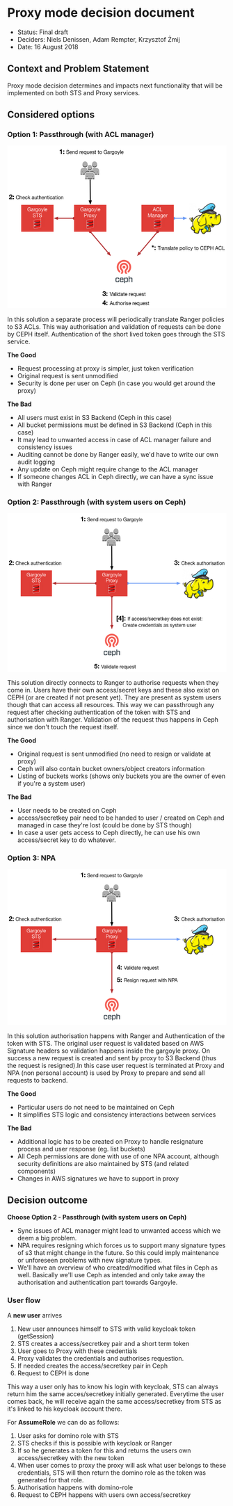 # Proxy mode decision document

* Status: Final draft
* Deciders: Niels Denissen, Adam Rempter, Krzysztof Żmij
* Date: 16 August 2018

## Context and Problem Statement

Proxy mode decision determines and impacts next functionality that will be implemented on both STS 
and Proxy services.

## Considered options

### Option 1: Passthrough (with ACL manager)
![alt text](./img/option_1_Passthrough_(with_ACL_manager).png)

In this solution a separate process will periodically translate Ranger policies to S3 ACLs. This way authorisation and
validation of requests can be done by CEPH itself. Authentication of the short lived token goes through the STS service.

**The Good**
* Request processing at proxy is simpler, just token verification
* Original request is sent unmodified
* Security is done per user on Ceph (in case you would get around the proxy)

**The Bad**
* All users must exist in S3 Backend (Ceph in this case)
* All bucket permissions must be defined in S3 Backend (Ceph in this case)
* It may lead to unwanted access in case of ACL manager failure and consistency issues
* Auditing cannot be done by Ranger easily, we'd have to write our own audit logging
* Any update on Ceph might require change to the ACL manager
* If someone changes ACL in Ceph directly, we can have a sync issue with Ranger

### Option 2: Passthrough (with system users on Ceph)
![alt text](./img/option_2_Passthrough.png)

This solution directly connects to Ranger to authorise requests when they come in. Users have their own 
access/secret keys and these also exist on CEPH (or are created if not present yet). They are present as system users
though that can access all resources. This way we can passthrough any request after checking authentication of the token
with STS and authorisation with Ranger. Validation of the request thus happens in Ceph since we don't touch the request
itself.

**The Good**
* Original request is sent unmodified (no need to resign or validate at proxy)
* Ceph will also contain bucket owners/object creators information
* Listing of buckets works (shows only buckets you are the owner of even if you're a system user)

**The Bad**
* User needs to be created on Ceph
* access/secretkey pair need to be handed to user / created on Ceph and managed in case they're lost (could be done by STS though)
* In case a user gets access to Ceph directly, he can use his own access/secret key to do whatever.

### Option 3: NPA
![alt text](./img/option_3_NPA.png)

In this solution authorisation happens with Ranger and Authentication of the token with STS. The original user request 
is validated based on AWS Signature headers so validation happens inside the gargoyle proxy. 
On success a new request is created and sent by proxy to S3 Backend (thus the request is resigned).In this case user 
request is terminated at Proxy and NPA (non personal account) is used by Proxy to prepare and send all requests to 
backend. 

**The Good**
* Particular users do not need to be maintained on Ceph
* It simplifies STS logic and consistency interactions between services 

**The Bad**
* Additional logic has to be created on Proxy to handle resignature process and user
response (eg. list buckets)
* All Ceph permissions are done with use of one NPA account, although security definitions
are also maintained by STS (and related components)
* Changes in AWS signatures we have to support in proxy

## Decision outcome

**Choose Option 2 - Passthrough (with system users on Ceph)**

- Sync issues of ACL manager might lead to unwanted access which we deem a big problem.
- NPA requires resigning which forces us to support many signature types of s3 that might change in the future.
So this could imply maintenance or unforeseen problems with new signature types.
- We'll have an overview of who created/modified what files in Ceph as well. Basically we'll use Ceph as intended and only
take away the authorisation and authentication part towards Gargoyle.

### User flow

A **new user** arrives

1. New user announces himself to STS with valid keycloak token (getSession)
2. STS creates a access/secretkey pair and a short term token
3. User goes to Proxy with these credentials
4. Proxy validates the credentials and authorises requestion.
5. If needed creates the access/secretkey pair in Ceph
6. Request to CEPH is done

This way a user only has to know his login with keycloak, STS can always return him the same acces/secretkey initially
generated. Everytime the user comes back, he will receive again the same access/secretkey from STS as it's linked to his
keycloak account there.

For **AssumeRole** we can do as follows:

1. User asks for domino role with STS
2. STS checks if this is possible with keycloak or Ranger
3. If so he generates a token for this and returns the users own access/secretkey with the new token
4. When user comes to proxy the proxy will ask what user belongs to these credentials, STS will then return the domino
role as the token was generated for that role.
5. Authorisation happens with domino-role
6. Request to CEPH happens with users own access/secretkey
